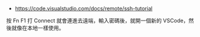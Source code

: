 

* https://code.visualstudio.com/docs/remote/ssh-tutorial

按 Fn F1 打 Connect 就會連進去遠端，輸入密碼後，就開一個新的 VSCode，然後就像在本地一樣使用。

